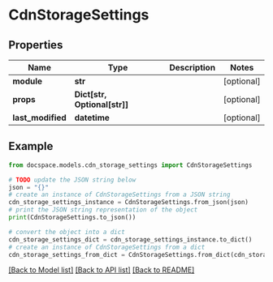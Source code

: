 # CdnStorageSettings


## Properties

Name | Type | Description | Notes
------------ | ------------- | ------------- | -------------
**module** | **str** |  | [optional] 
**props** | **Dict[str, Optional[str]]** |  | [optional] 
**last_modified** | **datetime** |  | [optional] 

## Example

```python
from docspace.models.cdn_storage_settings import CdnStorageSettings

# TODO update the JSON string below
json = "{}"
# create an instance of CdnStorageSettings from a JSON string
cdn_storage_settings_instance = CdnStorageSettings.from_json(json)
# print the JSON string representation of the object
print(CdnStorageSettings.to_json())

# convert the object into a dict
cdn_storage_settings_dict = cdn_storage_settings_instance.to_dict()
# create an instance of CdnStorageSettings from a dict
cdn_storage_settings_from_dict = CdnStorageSettings.from_dict(cdn_storage_settings_dict)
```
[[Back to Model list]](../README.md#documentation-for-models) [[Back to API list]](../README.md#documentation-for-api-endpoints) [[Back to README]](../README.md)


